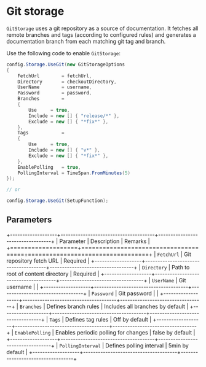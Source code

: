 Git storage
===========

`GitStorage` uses a git repository as a source of documentation. It fetches all remote branches and tags (according to configured rules) and generates a documentation branch from each matching git tag and branch.

Use the following code to enable `GitStorage`:

```csharp
config.Storage.UseGit(new GitStorageOptions
{
    FetchUrl        = fetchUrl,
    Directory       = checkoutDirectory,
    UserName        = username,
    Password        = password,
    Branches        =
    {
        Use     = true,
        Include = new [] { "release/*" },
        Exclude = new [] { "*fix*" },
    },
    Tags            =
    {
        Use     = true,
        Include = new [] { "v*" },
        Exclude = new [] { "*fix*" },
    },
    EnablePolling   = true,
    PollingInterval = TimeSpan.FromMinutes(5)
});

// or

config.Storage.UseGit(SetupFunction);

```

Parameters
----------

+-------------------+--------------------------------------+----------------------------------+
| Parameter         | Description                          | Remarks                          |
+===================+======================================+==================================+
| `FetchUrl`        | Git repository fetch URL             | Required                         |
+-------------------+--------------------------------------+----------------------------------+
| `Directory`       | Path to root of content directory    | Required                         |
+-------------------+--------------------------------------+----------------------------------+
| `UserName`        | Git username                         |                                  |
+-------------------+--------------------------------------+----------------------------------+
| `Password`        | Git password                         |                                  |
+-------------------+--------------------------------------+----------------------------------+
| `Branches`        | Defines branch rules                 | Includes all branches by default |
+-------------------+--------------------------------------+----------------------------------+
| `Tags`            | Defines tag rules                    | Off by default                   |
+-------------------+--------------------------------------+----------------------------------+
| `EnablePolling`   | Enables periodic polling for changes | false by default                 |
+-------------------+--------------------------------------+----------------------------------+
| `PollingInterval` | Defines polling interval             | 5min by default                  |
+-------------------+--------------------------------------+----------------------------------+